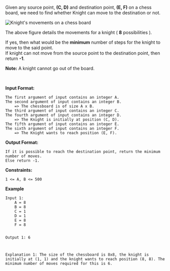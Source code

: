 <div class="markdown-content" id="problem-content">
<p>Given any source point, <strong>(C, D)</strong> and destination point, <strong>(E, F)</strong> on a chess board, we need to find whether Knight can move to the destination or not.</p>
<p><img alt="Knight's movements on a chess board" src="http://i.imgur.com/lmKL4AU.jpg"/></p>
<p>The above figure details the movements for a knight ( <strong>8</strong> possibilities ).</p>
<p>If yes, then what would be the <strong>minimum</strong> number of steps for the knight to move to the said point.<br/>
If knight can not move from the source point to the destination point, then return <strong>-1</strong>.</p>
<p><strong>Note:</strong> A knight cannot go out of the board.</p>
<p><br/></p>
<p><strong>Input Format:</strong></p>
<div class="highlighter-rouge"><pre class="highlight"><code>The first argument of input contains an integer A.
The second argument of input contains an integer B.
    =&gt; The chessboard is of size A x B.
The third argument of input contains an integer C.
The fourth argument of input contains an integer D.
    =&gt; The Knight is initially at position (C, D).
The fifth argument of input contains an integer E.
The sixth argument of input contains an integer F.
    =&gt; The Knight wants to reach position (E, F).
</code></pre>
</div>
<p><strong>Output Format:</strong></p>
<div class="highlighter-rouge"><pre class="highlight"><code>If it is possible to reach the destination point, return the minimum number of moves.
Else return -1.
</code></pre>
</div>
<p><strong>Constraints:</strong></p>
<div class="highlighter-rouge"><pre class="highlight"><code>1 &lt;= A, B &lt;= 500
</code></pre>
</div>
<p><strong>Example</strong></p>
<div class="highlighter-rouge"><pre class="highlight"><code>Input 1:
    A = 8
    B = 8
    C = 1
    D = 1
    E = 8
    F = 8
    
Output 1:
    6

Explanation 1:
    The size of the chessboard is 8x8, the knight is initially at (1, 1) and the knight wants to reach position (8, 8).
    The minimum number of moves required for this is 6.
</code></pre>
</div>

</div>